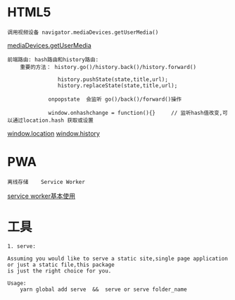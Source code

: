 # HTML5

    调用视频设备 navigator.mediaDevices.getUserMedia()
    
[mediaDevices.getUserMedia](https://developer.mozilla.org/zh-CN/docs/Web/API/MediaDevices/getUserMedia)

    前端路由: hash路由和history路由:
        重要的方法： history.go()/history.back()/history.forward()
        
                    history.pushState(state,title,url);
                    history.replaceState(state,title,url);
                    
                 onpopstate  会监听 go()/back()/forward()操作
         
                 window.onhashchange = function(){}     // 监听hash值改变,可以通过location.hash 获取或设置
                 
[window.location](https://developer.mozilla.org/zh-CN/docs/Web/API/Location)
[window.history](https://developer.mozilla.org/zh-CN/docs/Web/API/History_API)
    

# PWA

    离线存储    Service Worker
    
[service worker基本使用](https://googlechrome.github.io/samples/service-worker/basic/index.html)     
        
        
# 工具
    
    1. serve:   
        
    Assuming you would like to serve a static site,single page application or just a static file,this package
    is just the right choice for you.
    
    Usage:
        yarn global add serve  &&  serve or serve folder_name
     
        
    
    
    
    
    
    
    
    
    
    
    
    
    
    
    
    
    
    
    
    
    
    
    
    